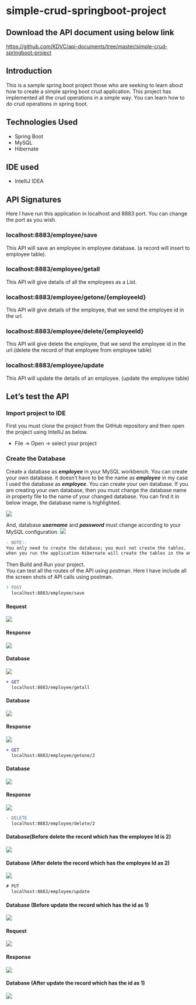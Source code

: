 # simple-crud-springboot-project
##  Download the API document  using below link
https://github.com/KDVC/api-documents/tree/master/simple-crud-springboot-project

##  Introduction 
This is a sample spring boot project those who are seeking to learn about how to create a simple spring boot crud application. 
This project has implemented all the crud operations in a simple way. You can learn how to do crud operations in spring boot. 

##  Technologies Used 
*  Spring Boot 
*  MySQL 
*  Hibernate

##  IDE used
*  IntelliJ IDEA

##  API Signatures
Here I have run this application in localhost and 8883 port. You can change the port as you wish. 

### localhost:8883/employee/save
This API will save an employee in employee database. (a record will insert to employee table). 

### localhost:8883/employee/getall
This API will give details of all the employees as a List. 

### localhost:8883/employee/getone/{employeeId}
This API will give details of the employee, that we send the employee id in the url. 

### localhost:8883/employee/delete/{employeeId}
This API will give delete the employee, that we send the employee id in the url.(delete the record of that employee from employee table) 

### localhost:8883/employee/update
This API will update the details of an employee. (update the employee table) 

##  Let’s test the API 

###  Import project to IDE 
First you must clone the project from the GitHub repository and then open the project using IntelliJ as below. 
*  File -> Open -> select your project 
###  Create the Database 
Create a database as _**employee**_ in your MySQL workbench. You can create your own database. it doesn’t have to be the name as _**employee**_ in my case I used the database as _**employee**_. You can create your oen database.  If you are creating your own database, then you must change the database name in property file to the name of your changed database. You can find it in below image, the database name is highlighted.

![](https://github.com/KDVC/images/blob/master/Capture4.PNG)

And, database _**username**_ and _**password**_ must change according to your MySQL configuration.
![](https://github.com/KDVC/images/blob/master/Capture5.PNG)

```diff
- NOTE:- 
You only need to create the database; you must not create the tables. 
when you run the application Hibernate will create the tables in the employee database for you.
```
Then Build and Run your project.    
You can test all the routes of the API using postman. Here I have include all the screen shots of API calls using postman.    

```diff
! POST 
  localhost:8883/employee/save
```
#### Request
![](https://github.com/KDVC/images/blob/master/Capture6.PNG)

#### Response
![](https://github.com/KDVC/images/blob/master/Capture7.PNG)

#### Database
![](https://github.com/KDVC/images/blob/master/Capture8.PNG)

```diff
+ GET  
  localhost:8883/employee/getall
```
#### Database
![](https://github.com/KDVC/images/blob/master/Capture9.PNG)

#### Response
![](https://github.com/KDVC/images/blob/master/10.PNG)

```diff
+ GET  
  localhost:8883/employee/getone/2
```
#### Database
![](https://github.com/KDVC/images/blob/master/10.PNG)

#### Response
![](https://github.com/KDVC/images/blob/master/11.PNG)

```diff
- DELETE  
  localhost:8883/employee/delete/2
```
#### Database(Before delete the record which has the employee Id is 2)
![](https://github.com/KDVC/images/blob/master/10.PNG)

#### Database (After delete the record which has the employee Id as 2) 
![](https://github.com/KDVC/images/blob/master/12.PNG)

```diff
# PUT  
  localhost:8883/employee/update
```
#### Database (Before update the record which has the id as 1)
![](https://github.com/KDVC/images/blob/master/12.PNG)

#### Request
![](https://github.com/KDVC/images/blob/master/13.PNG)

#### Response
![](https://github.com/KDVC/images/blob/master/14.PNG)

#### Database (After update the record which has the id as 1)
![](https://github.com/KDVC/images/blob/master/15.PNG)

